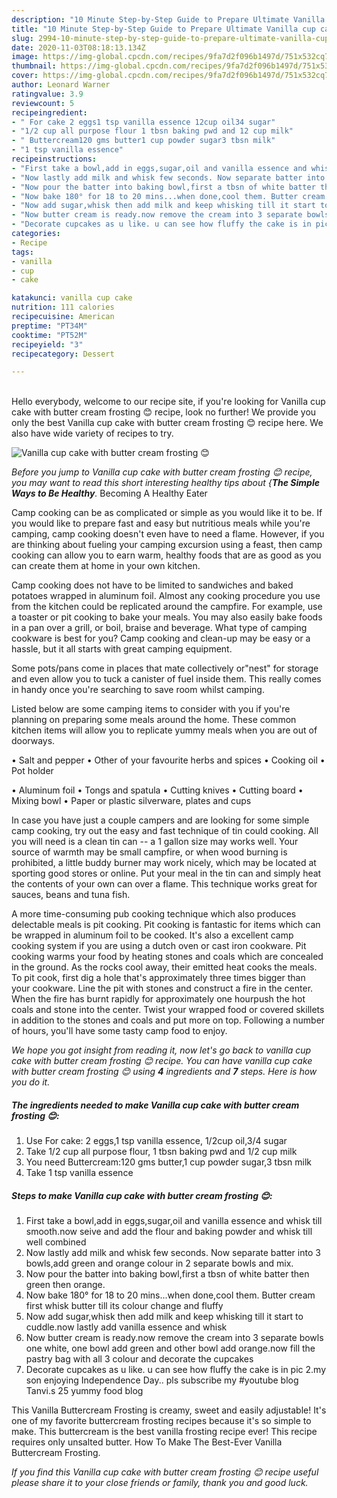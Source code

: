 ```yaml
---
description: "10 Minute Step-by-Step Guide to Prepare Ultimate Vanilla cup cake with butter cream frosting 😊"
title: "10 Minute Step-by-Step Guide to Prepare Ultimate Vanilla cup cake with butter cream frosting 😊"
slug: 2994-10-minute-step-by-step-guide-to-prepare-ultimate-vanilla-cup-cake-with-butter-cream-frosting
date: 2020-11-03T08:18:13.134Z
image: https://img-global.cpcdn.com/recipes/9fa7d2f096b1497d/751x532cq70/vanilla-cup-cake-with-butter-cream-frosting-😊-recipe-main-photo.jpg
thumbnail: https://img-global.cpcdn.com/recipes/9fa7d2f096b1497d/751x532cq70/vanilla-cup-cake-with-butter-cream-frosting-😊-recipe-main-photo.jpg
cover: https://img-global.cpcdn.com/recipes/9fa7d2f096b1497d/751x532cq70/vanilla-cup-cake-with-butter-cream-frosting-😊-recipe-main-photo.jpg
author: Leonard Warner
ratingvalue: 3.9
reviewcount: 5
recipeingredient:
- " For cake 2 eggs1 tsp vanilla essence 12cup oil34 sugar"
- "1/2 cup all purpose flour 1 tbsn baking pwd and 12 cup milk"
- " Buttercream120 gms butter1 cup powder sugar3 tbsn milk"
- "1 tsp vanilla essence"
recipeinstructions:
- "First take a bowl,add in eggs,sugar,oil and vanilla essence and whisk till smooth.now seive and add the flour and baking powder and whisk till well combined"
- "Now lastly add milk and whisk few seconds. Now separate batter into 3 bowls,add green and orange colour in 2 separate bowls and mix."
- "Now pour the batter into baking bowl,first a tbsn of white batter then green then orange."
- "Now bake 180° for 18 to 20 mins...when done,cool them. Butter cream first whisk butter till its colour change and fluffy"
- "Now add sugar,whisk then add milk and keep whisking till it start to cuddle.now lastly add vanilla essence and whisk"
- "Now butter cream is ready.now remove the cream into 3 separate bowls one white, one bowl add green and other bowl add orange.now fill the pastry bag with all 3 colour and decorate the cupcakes"
- "Decorate cupcakes as u like. u can see how fluffy the cake is in pic 2.my son enjoying Independence Day.. pls subscribe my #youtube blog Tanvi.s 25 yummy food blog"
categories:
- Recipe
tags:
- vanilla
- cup
- cake

katakunci: vanilla cup cake 
nutrition: 111 calories
recipecuisine: American
preptime: "PT34M"
cooktime: "PT52M"
recipeyield: "3"
recipecategory: Dessert

---
```

<br>
Hello everybody, welcome to our recipe site, if you're looking for Vanilla cup cake with butter cream frosting 😊 recipe, look no further! We provide you only the best Vanilla cup cake with butter cream frosting 😊 recipe here. We also have wide variety of recipes to try.
<br>


![Vanilla cup cake with butter cream frosting 😊](https://img-global.cpcdn.com/recipes/9fa7d2f096b1497d/751x532cq70/vanilla-cup-cake-with-butter-cream-frosting-😊-recipe-main-photo.jpg)

<i>Before you jump to Vanilla cup cake with butter cream frosting 😊 recipe, you may want to read this short interesting healthy tips about {<strong>The Simple Ways to Be Healthy</strong>.</i>
Becoming A Healthy Eater

    
Camp cooking can be as complicated or simple as you would like it to be. If you would like to prepare fast and easy but nutritious meals while you're camping, camp cooking doesn't even have to need a flame. However, if you are thinking about fueling your camping excursion using a feast, then camp cooking can allow you to earn warm, healthy foods that are as good as you can create them at home in your own kitchen.

Camp cooking does not have to be limited to sandwiches and baked potatoes wrapped in aluminum foil.  Almost any cooking procedure you use from the kitchen could be replicated around the campfire. For example, use a toaster or pit cooking to bake your meals. You may also easily bake foods in a pan over a grill, or boil, braise and beverage. What type of camping cookware is best for you? Camp cooking and clean-up may be easy or a hassle, but it all starts with great camping equipment.

Some pots/pans come in places that mate collectively or"nest" for storage and even allow you to tuck a canister of fuel inside them. This really comes in handy once you're searching to save room whilst camping.

Listed below are some camping items to consider with you if you're planning on preparing some meals around the home. These common kitchen items will allow you to replicate yummy meals when you are out of doorways.

• Salt and pepper
• Other of your favourite herbs and spices
• Cooking oil
• Pot holder

• Aluminum foil
• Tongs and spatula
• Cutting knives
• Cutting board
• Mixing bowl
• Paper or plastic silverware, plates and cups

In case you have just a couple campers and are looking for some simple camp cooking, try out the easy and fast technique of tin could cooking. All you will need is a clean tin can -- a 1 gallon size may works well. Your source of warmth may be small campfire, or when wood burning is prohibited, a little buddy burner may work nicely, which may be located at sporting good stores or online. Put your meal in the tin can and simply heat the contents of your own can over a flame.  This technique works great for sauces, beans and tuna fish.

A more time-consuming pub cooking technique which also produces delectable meals is pit cooking. Pit cooking is fantastic for items which can be wrapped in aluminum foil to be cooked.  It's also a excellent camp cooking system if you are using a dutch oven or cast iron cookware. Pit cooking warms your food by heating stones and coals which are concealed in the ground. As the rocks cool away, their emitted heat cooks the meals. To pit cook, first dig a hole that's approximately three times bigger than your cookware. Line the pit with stones and construct a fire in the center. When the fire has burnt rapidly for approximately one hourpush the hot coals and stone into the center. Twist your wrapped food or covered skillets in addition to the stones and coals and put more on top. Following a number of hours, you'll have some tasty camp food to enjoy.


<i>We hope you got insight from reading it, now let's go back to vanilla cup cake with butter cream frosting 😊 recipe. You can have vanilla cup cake with butter cream frosting 😊 using <strong>4</strong> ingredients and <strong>7</strong> steps. Here is how you do it.
</i>

##### The ingredients needed to make Vanilla cup cake with butter cream frosting 😊:

1. Use  For cake: 2 eggs,1 tsp vanilla essence, 1/2cup oil,3/4 sugar
1. Take 1/2 cup all purpose flour, 1 tbsn baking pwd and 1/2 cup milk
1. You need  Buttercream:120 gms butter,1 cup powder sugar,3 tbsn milk
1. Take 1 tsp vanilla essence


##### Steps to make Vanilla cup cake with butter cream frosting 😊:

1. First take a bowl,add in eggs,sugar,oil and vanilla essence and whisk till smooth.now seive and add the flour and baking powder and whisk till well combined
1. Now lastly add milk and whisk few seconds. Now separate batter into 3 bowls,add green and orange colour in 2 separate bowls and mix.
1. Now pour the batter into baking bowl,first a tbsn of white batter then green then orange.
1. Now bake 180° for 18 to 20 mins...when done,cool them. Butter cream first whisk butter till its colour change and fluffy
1. Now add sugar,whisk then add milk and keep whisking till it start to cuddle.now lastly add vanilla essence and whisk
1. Now butter cream is ready.now remove the cream into 3 separate bowls one white, one bowl add green and other bowl add orange.now fill the pastry bag with all 3 colour and decorate the cupcakes
1. Decorate cupcakes as u like. u can see how fluffy the cake is in pic 2.my son enjoying Independence Day.. pls subscribe my #youtube blog Tanvi.s 25 yummy food blog


This Vanilla Buttercream Frosting is creamy, sweet and easily adjustable! It&#39;s one of my favorite buttercream frosting recipes because it&#39;s so simple to make. This buttercream is the best vanilla frosting recipe ever! This recipe requires only unsalted butter. How To Make The Best-Ever Vanilla Buttercream Frosting. 

<i>If you find this Vanilla cup cake with butter cream frosting 😊 recipe useful please share it to your close friends or family, thank you and good luck.</i>

